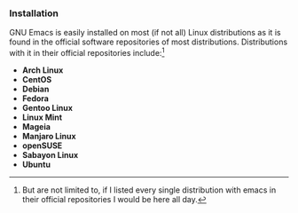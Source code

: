 ### Installation
GNU Emacs is easily installed on most (if not all) Linux distributions as it is found in the official software repositories of most distributions. Distributions with it in their official repositories include:[^1]

* **Arch Linux**
* **CentOS**
* **Debian**
* **Fedora**
* **Gentoo Linux**
* **Linux Mint**
* **Mageia**
* **Manjaro Linux**
* **openSUSE**
* **Sabayon Linux**
* **Ubuntu**

[^1]: But are not limited to, if I listed every single distribution with emacs in their official repositories I would be here all day.
